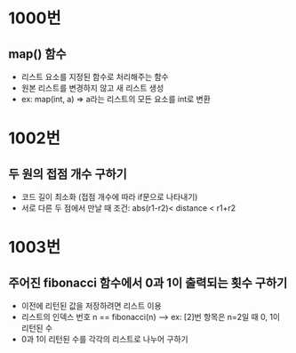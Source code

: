 # 1000번

## map() 함수
- 리스트 요소를 지정된 함수로 처리해주는 함수
- 원본 리스트를 변경하지 않고 새 리스트 생성
- ex: map(int, a) => a라는 리스트의 모든 요소를 int로 변환


# 1002번

## 두 원의 접점 개수 구하기
- 코드 길이 최소화 (접점 개수에 따라 if문으로 나타내기)
- 서로 다른 두 점에서 만날 때 조건: abs(r1-r2)< distance < r1+r2


# 1003번

## 주어진 fibonacci 함수에서 0과 1이 출력되는 횟수 구하기
- 이전에 리턴된 값을 저장하려면 리스트 이용
- 리스트의 인덱스 번호 n == fibonacci(n) --> ex: [2]번 항목은 n=2일 때 0, 1이 리턴된 수
- 0과 1이 리턴된 수를 각각의 리스트로 나누어 구하기